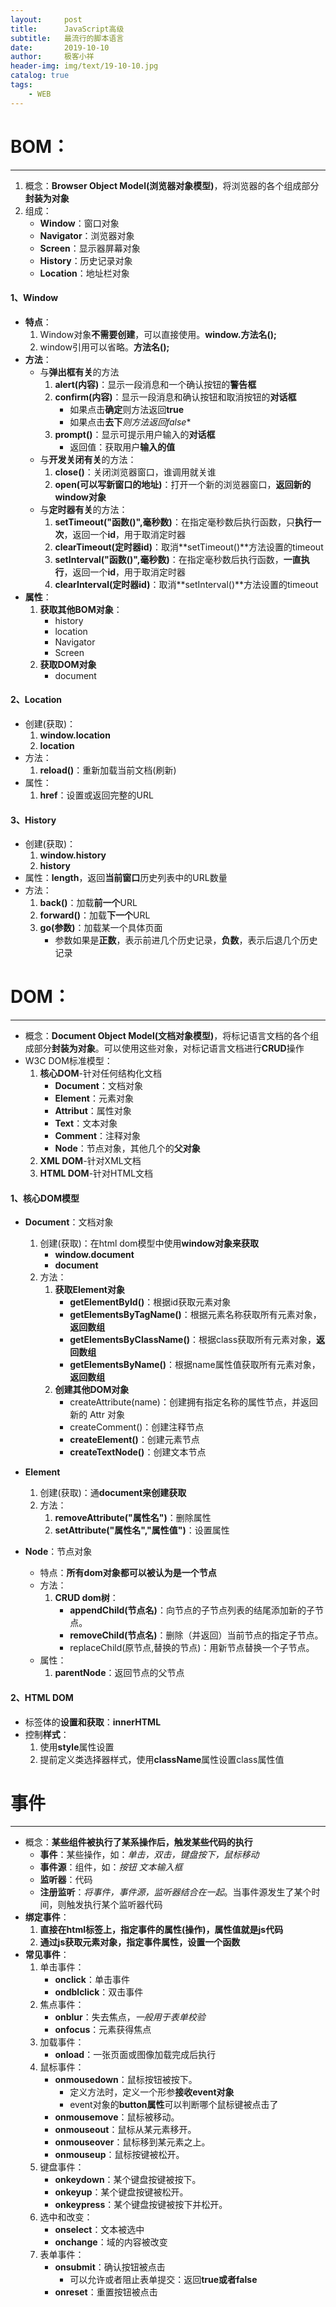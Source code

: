 ```yaml
---
layout:     post                    
title:      JavaScript高级
subtitle:   最流行的脚本语言               
date:       2019-10-10               
author:     极客小祥                      
header-img: img/text/19-10-10.jpg   
catalog: true              
tags:                                
    - WEB
---
```


# BOM：
<hr>

1. 概念：**Browser Object Model(浏览器对象模型)**，将浏览器的各个组成部分**封装为对象**
2. 组成：
    * **Window**：窗口对象
    * **Navigator**：浏览器对象
    * **Screen**：显示器屏幕对象
    * **History**：历史记录对象
    * **Location**：地址栏对象

#### 1、Window
* **特点**：
    1. Window对象**不需要创建**，可以直接使用。**window.方法名();**
    2. window引用可以省略。**方法名();**
* **方法**：
    * 与**弹出框有关**的方法
        1. **alert(内容)**：显示一段消息和一个确认按钮的**警告框**
        2. **confirm(内容)**：显示一段消息和确认按钮和取消按钮的**对话框**
            * 如果点击**确定**则方法返回**true**
            * 如果点击**去下***则方法返回**false**
        3. **prompt()**：显示可提示用户输入的**对话框**
            * 返回值：获取用户**输入的值**
    * 与**开发关闭有关**的方法：
        1. **close()**：关闭浏览器窗口，谁调用就关谁
        2. **open(可以写新窗口的地址)**：打开一个新的浏览器窗口，**返回新的window对象**
    * 与**定时器有关**的方法：
        1. **setTimeout("函数()",毫秒数)**：在指定毫秒数后执行函数，只**执行一次**，返回一个**id**，用于取消定时器
        2. **clearTimeout(定时器id)**：取消**setTimeout()**方法设置的timeout
        3. **setInterval("函数()",毫秒数)**：在指定毫秒数后执行函数，**一直执行**，返回一个**id**，用于取消定时器
        4. **clearInterval(定时器id)**：取消**setInterval()**方法设置的timeout
* **属性**：
    1. **获取其他BOM对象**：
        * history
        * location
        * Navigator
        * Screen
    2. **获取DOM对象**
        * document

#### 2、Location
* 创建(获取)：
    1. **window.location**
    2. **location**
* 方法：
    1. **reload()**：重新加载当前文档(刷新)
* 属性：
    1. **href**：设置或返回完整的URL

#### 3、History
* 创建(获取)：
    1. **window.history**
    2. **history**
* 属性：**length**，返回**当前窗口**历史列表中的URL数量
* 方法：
    1. **back()**：加载**前一个**URL
    2. **forward()**：加载**下一个**URL
    3. **go(参数)**：加载某一个具体页面
        * 参数如果是**正数**，表示前进几个历史记录，**负数**，表示后退几个历史记录

# DOM：
<hr>

* 概念：**Document Object Model(文档对象模型)**，将标记语言文档的各个组成部分**封装为对象**。可以使用这些对象，对标记语言文档进行**CRUD**操作
* W3C DOM标准模型：
    1. **核心DOM**-针对任何结构化文档
        * **Document**：文档对象
        * **Element**：元素对象
        * **Attribut**：属性对象
        * **Text**：文本对象
        * **Comment**：注释对象
        * **Node**：节点对象，其他几个的**父对象**
    2. **XML DOM**-针对XML文档
    3. **HTML DOM**-针对HTML文档

#### 1、核心DOM模型
* **Document**：文档对象
    1. 创建(获取)：在html dom模型中使用**window对象来获取**
        * **window.document**
        * **document**
    2. 方法：
        1. **获取Element对象**
            * **getElementById()**：根据id获取元素对象
            * **getElementsByTagName()**：根据元素名称获取所有元素对象，**返回数组**
            * **getElementsByClassName()**：根据class获取所有元素对象，**返回数组**
            * **getElementsByName()**：根据name属性值获取所有元素对象，**返回数组**
        2. **创建其他DOM对象**
            * createAttribute(name)：创建拥有指定名称的属性节点，并返回新的 Attr 对象
            * createComment()：创建注释节点
            * **createElement()**：创建元素节点
            * **createTextNode()**：创建文本节点

* **Element**
    1. 创建(获取)：通**document来创建获取**
    2. 方法：
        1. **removeAttribute("属性名")**：删除属性
        2. **setAttribute("属性名","属性值")**：设置属性

* **Node**：节点对象
    * 特点：**所有dom对象都可以被认为是一个节点**
    * 方法：
        1. **CRUD dom树**：
            * **appendChild(节点名)**：向节点的子节点列表的结尾添加新的子节点。
            * **removeChild(节点名)**：删除（并返回）当前节点的指定子节点。
            * replaceChild(原节点,替换的节点)：用新节点替换一个子节点。
    * 属性：
        1. **parentNode**：返回节点的父节点

#### 2、HTML DOM
* 标签体的**设置和获取**：**innerHTML**
* 控制**样式**：
    1. 使用**style**属性设置
    2. 提前定义类选择器样式，使用**className**属性设置class属性值

# 事件
<hr>

* 概念：**某些组件被执行了某系操作后，触发某些代码的执行**
    * **事件**：某些操作，如：*单击，双击，键盘按下，鼠标移动*
    * **事件源**：组件，如：*按钮 文本输入框*
    * **监听器**：代码
    * **注册监听**：*将事件，事件源，监听器结合在一起*。当事件源发生了某个时间，则触发执行某个监听器代码
* **绑定事件**：
    1. **直接在html标签上，指定事件的属性(操作)，属性值就是js代码**
    2. **通过js获取元素对象，指定事件属性，设置一个函数**
* **常见事件**：
    1. 单击事件：
        * **onclick**：单击事件
        * **ondblclick**：双击事件
    2. 焦点事件：
        * **onblur**：失去焦点，*一般用于表单校验*
        * **onfocus**：元素获得焦点
    3. 加载事件：
        * **onload**：一张页面或图像加载完成后执行
    4. 鼠标事件：
        * **onmousedown**：鼠标按钮被按下。
            * 定义方法时，定义一个形参**接收event对象**
            * event对象的**button属性**可以判断哪个鼠标键被点击了
        * **onmousemove**：鼠标被移动。
        * **onmouseout**：鼠标从某元素移开。
        * **onmouseover**：鼠标移到某元素之上。
        * **onmouseup**：鼠标按键被松开。
    5. 键盘事件：
        * **onkeydown**：某个键盘按键被按下。
        * **onkeyup**：某个键盘按键被松开。
        * **onkeypress**：某个键盘按键被按下并松开。
    6. 选中和改变：
        * **onselect**：文本被选中
        * **onchange**：域的内容被改变
    7. 表单事件：
        * **onsubmit**：确认按钮被点击
            * 可以允许或者阻止表单提交：返回**true或者false**
        * **onreset**：重置按钮被点击
